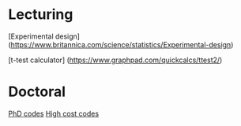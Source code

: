 # Lecturing
[Experimental design] (https://www.britannica.com/science/statistics/Experimental-design)

[t-test calculator] (https://www.graphpad.com/quickcalcs/ttest2/)

# Doctoral
[PhD codes](https://www.abs.gov.au/ausstats/abs@.nsf/0/53B75DFA4C63C20ACA256AAF001FCA6F?opendocument)
[High cost codes](https://heimshelp.dese.gov.au/resources/reports/HDR-Course-Completions-Detailed-Report)
